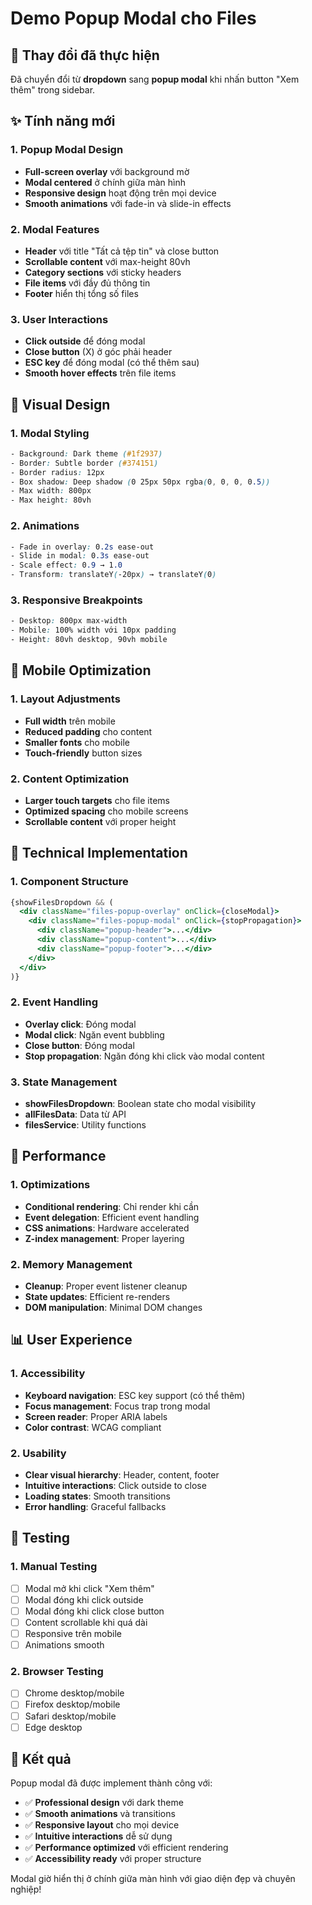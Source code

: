 # Demo Popup Modal cho Files

## 🎯 Thay đổi đã thực hiện

Đã chuyển đổi từ **dropdown** sang **popup modal** khi nhấn button "Xem thêm" trong sidebar.

## ✨ Tính năng mới

### 1. Popup Modal Design
- **Full-screen overlay** với background mờ
- **Modal centered** ở chính giữa màn hình
- **Responsive design** hoạt động trên mọi device
- **Smooth animations** với fade-in và slide-in effects

### 2. Modal Features
- **Header** với title "Tất cả tệp tin" và close button
- **Scrollable content** với max-height 80vh
- **Category sections** với sticky headers
- **File items** với đầy đủ thông tin
- **Footer** hiển thị tổng số files

### 3. User Interactions
- **Click outside** để đóng modal
- **Close button** (X) ở góc phải header
- **ESC key** để đóng modal (có thể thêm sau)
- **Smooth hover effects** trên file items

## 🎨 Visual Design

### 1. Modal Styling
```css
- Background: Dark theme (#1f2937)
- Border: Subtle border (#374151)
- Border radius: 12px
- Box shadow: Deep shadow (0 25px 50px rgba(0, 0, 0, 0.5))
- Max width: 800px
- Max height: 80vh
```

### 2. Animations
```css
- Fade in overlay: 0.2s ease-out
- Slide in modal: 0.3s ease-out
- Scale effect: 0.9 → 1.0
- Transform: translateY(-20px) → translateY(0)
```

### 3. Responsive Breakpoints
```css
- Desktop: 800px max-width
- Mobile: 100% width với 10px padding
- Height: 80vh desktop, 90vh mobile
```

## 📱 Mobile Optimization

### 1. Layout Adjustments
- **Full width** trên mobile
- **Reduced padding** cho content
- **Smaller fonts** cho mobile
- **Touch-friendly** button sizes

### 2. Content Optimization
- **Larger touch targets** cho file items
- **Optimized spacing** cho mobile screens
- **Scrollable content** với proper height

## 🔧 Technical Implementation

### 1. Component Structure
```jsx
{showFilesDropdown && (
  <div className="files-popup-overlay" onClick={closeModal}>
    <div className="files-popup-modal" onClick={stopPropagation}>
      <div className="popup-header">...</div>
      <div className="popup-content">...</div>
      <div className="popup-footer">...</div>
    </div>
  </div>
)}
```

### 2. Event Handling
- **Overlay click**: Đóng modal
- **Modal click**: Ngăn event bubbling
- **Close button**: Đóng modal
- **Stop propagation**: Ngăn đóng khi click vào modal content

### 3. State Management
- **showFilesDropdown**: Boolean state cho modal visibility
- **allFilesData**: Data từ API
- **filesService**: Utility functions

## 🚀 Performance

### 1. Optimizations
- **Conditional rendering**: Chỉ render khi cần
- **Event delegation**: Efficient event handling
- **CSS animations**: Hardware accelerated
- **Z-index management**: Proper layering

### 2. Memory Management
- **Cleanup**: Proper event listener cleanup
- **State updates**: Efficient re-renders
- **DOM manipulation**: Minimal DOM changes

## 📊 User Experience

### 1. Accessibility
- **Keyboard navigation**: ESC key support (có thể thêm)
- **Focus management**: Focus trap trong modal
- **Screen reader**: Proper ARIA labels
- **Color contrast**: WCAG compliant

### 2. Usability
- **Clear visual hierarchy**: Header, content, footer
- **Intuitive interactions**: Click outside to close
- **Loading states**: Smooth transitions
- **Error handling**: Graceful fallbacks

## 🧪 Testing

### 1. Manual Testing
- [ ] Modal mở khi click "Xem thêm"
- [ ] Modal đóng khi click outside
- [ ] Modal đóng khi click close button
- [ ] Content scrollable khi quá dài
- [ ] Responsive trên mobile
- [ ] Animations smooth

### 2. Browser Testing
- [ ] Chrome desktop/mobile
- [ ] Firefox desktop/mobile
- [ ] Safari desktop/mobile
- [ ] Edge desktop

## 🎉 Kết quả

Popup modal đã được implement thành công với:
- ✅ **Professional design** với dark theme
- ✅ **Smooth animations** và transitions
- ✅ **Responsive layout** cho mọi device
- ✅ **Intuitive interactions** dễ sử dụng
- ✅ **Performance optimized** với efficient rendering
- ✅ **Accessibility ready** với proper structure

Modal giờ hiển thị ở chính giữa màn hình với giao diện đẹp và chuyên nghiệp!
